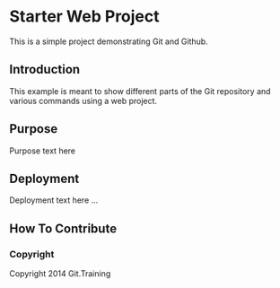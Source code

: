 # Starter Web Project

This is a simple project demonstrating Git and Github.

## Introduction

This example is meant to show different parts of the Git repository and various commands using a web project.

## Purpose

Purpose text here

## Deployment

Deployment text here ...

## How To Contribute

### Copyright

Copyright 2014 Git.Training